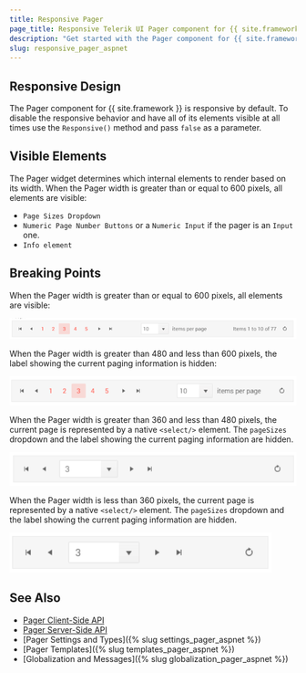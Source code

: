 ```yaml
---
title: Responsive Pager
page_title: Responsive Telerik UI Pager component for {{ site.framework }}
description: "Get started with the Pager component for {{ site.framework }} and learn about its responsive feature."
slug: responsive_pager_aspnet
---
```


## Responsive Design

The Pager component for {{ site.framework }} is responsive by default. To disable the responsive behavior and have all of its elements visible at all times use the `Responsive()` method and pass `false` as a parameter.

## Visible Elements

The Pager widget determines which internal elements to render based on its width. When the Pager width is greater than or equal to 600 pixels, all elements are visible:

- `Page Sizes Dropdown`
- `Numeric Page Number Buttons` or a `Numeric Input` if the pager is an `Input` one.
- `Info element`

## Breaking Points

When the Pager width is greater than or equal to 600 pixels, all elements are visible:

![{{ site.product_short }} A Pager widget at over 600px resolution](../../../images/pager-responsive/over600.png)

When the Pager width is greater than 480 and less than 600 pixels, the label showing the current paging information is hidden:

![{{ site.product_short }} A Pager widget between 480 and 600px resolution](../../../images/pager-responsive/480_600.png)

When the Pager width is greater than 360 and less than 480 pixels, the current page is represented by a native `<select/>` element. The `pageSizes` dropdown and the label showing the current paging information are hidden.

![{{ site.product_short }} A Pager widget between 360 and 480px resolution](../../../images/pager-responsive/360_480.png)

When the Pager width is less than 360 pixels, the current page is represented by a native `<select/>` element. The `pageSizes` dropdown and the label showing the current paging information are hidden.

![{{ site.product_short }} A Pager widget under 360 pixels](../../../images/pager-responsive/under360.png)

## See Also

* [Pager Client-Side API](https://docs.telerik.com/kendo-ui/api/javascript/ui/pager)
* [Pager Server-Side API](/api/pager)
* [Pager Settings and Types]({% slug settings_pager_aspnet %})
* [Pager Templates]({% slug templates_pager_aspnet %})
* [Globalization and Messages]({% slug globalization_pager_aspnet %})
